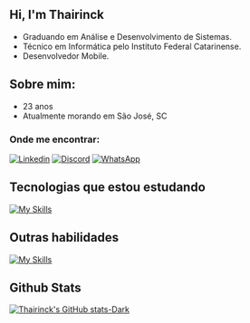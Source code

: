 ## Hi, I'm Thairinck 
- Graduando em Análise e Desenvolvimento de Sistemas.
- Técnico em Informática pelo Instituto Federal Catarinense.
- Desenvolvedor Mobile.
## Sobre mim:
- 23 anos
- Atualmente morando em São José, SC

### Onde me encontrar:
[![Linkedin](https://img.shields.io/badge/LinkedIn-0077B5?style=for-the-badge&logo=linkedin&logoColor=white)](https://www.linkedin.com/in/thairinck-silva/)
[![Discord](https://img.shields.io/badge/Discord-7289DA?style=for-the-badge&logo=discord&logoColor=white)](https://discordapp.com/users/thairinck)
[![WhatsApp](https://img.shields.io/badge/WhatsApp-25D366?style=for-the-badge&logo=whatsapp&logoColor=white)](https://api.whatsapp.com/send?phone=554891393668&text=Ol%C3%A1%20Thairinck,%20vim%20pelo%20seu%20reposit%C3%B3rio%20do%20GitHub.%20)
## Tecnologias que estou estudando
[![My Skills](https://skillicons.dev/icons?i=java,kotlin,node,javascript,html,css,mysql&theme=dark)](https://skillicons.dev)

## Outras habilidades
[![My Skills](https://skillicons.dev/icons?i=wordpress,figma,ps&theme=dark)](https://skillicons.dev)

## Github Stats
[![Thairinck's GitHub stats-Dark](https://github-readme-stats.vercel.app/api?username=thairincksilva&show_icons=true&theme=dark#gh-dark-mode-only)](https://github.com/anuraghazra/github-readme-stats#gh-dark-mode-only)

